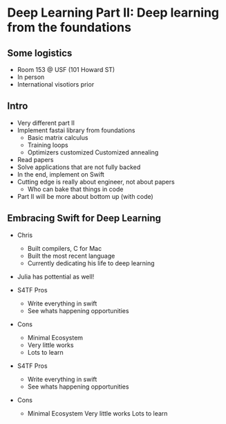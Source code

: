 # Deep Learning Part II: Deep learning from the foundations

## Some logistics
- Room 153 @ USF (101 Howard ST)
- In person 
- International visotiors prior

## Intro
- Very different part II
- Implement fastai library from foundations
    - Basic matrix calculus
    - Training loops
    - Optimizers customized
    Customized annealing
- Read papers
- Solve applications that are not fully backed
- In the end, implement on Swift
- Cutting edge is really about engineer, not about papers
    - Who can bake that things in code
- Part II will be more about bottom up (with code)

## Embracing Swift for Deep Learning
- Chris
    - Built compilers, C for Mac
    - Built the most recent language
    - Currently dedicating his life to deep learning
- Julia has pottential as well!
- S4TF Pros
    - Write everything in swift
    - See whats happening
    opportunities
- Cons
    - Minimal Ecosystem
    - Very little works
    - Lots to learn
    
- S4TF Pros
    - Write everything in swift
    - See whats happening
    opportunities
- Cons
    - Minimal Ecosystem
    Very little works
    Lots to learn

